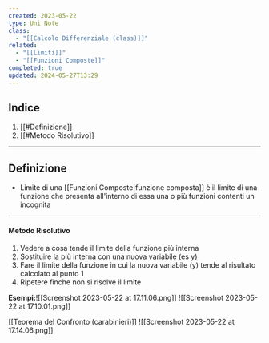 ```yaml
---
created: 2023-05-22
type: Uni Note
class:
  - "[[Calcolo Differenziale (class)]]"
related:
  - "[[Limiti]]"
  - "[[Funzioni Composte]]"
completed: true
updated: 2024-05-27T13:29
---
```


## Indice
1. [[#Definizione]]
2. [[#Metodo Risolutivo]]

---
## Definizione
- Limite di una [[Funzioni Composte|funzione composta]] è il limite di una funzione che presenta all'interno di essa una o più funzioni contenti un incognita

---
#### Metodo Risolutivo
1. Vedere a cosa tende il limite della funzione più interna
2. Sostituire la più interna con una nuova variabile (es y)
3. Fare il limite della funzione in cui la nuova variabile (y) tende al risultato calcolato al punto 1
4. Ripetere finche non si risolve il limite

**Esempi:**![[Screenshot 2023-05-22 at 17.11.06.png]] ![[Screenshot 2023-05-22 at 17.10.01.png]]

[[Teorema del Confronto (carabinieri)]]
![[Screenshot 2023-05-22 at 17.14.06.png]]